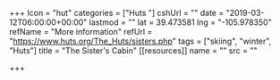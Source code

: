 +++
Icon = "hut"
categories = ["Huts "]
cshUrl = ""
date = "2019-03-12T06:00:00+00:00"
lastmod = ""
lat = 39.473581
lng = "-105.978350"
refName = "More information"
refUrl = "https://www.huts.org/The_Huts/sisters.php"
tags = ["skiing", "winter", "Huts"]
title = "The Sister's Cabin"
[[resources]]
name = ""
src = ""

+++

